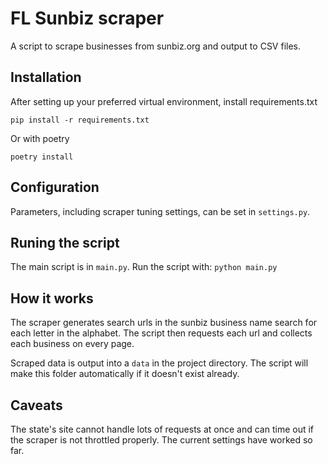 # FL Sunbiz scraper
A script to scrape businesses from sunbiz.org and output to CSV files.


## Installation
After setting up your preferred virtual environment, install requirements.txt
```
pip install -r requirements.txt
```

Or with poetry
```
poetry install
```

## Configuration
Parameters, including scraper tuning settings, can be set in `settings.py`.


## Runing the script
The main script is in `main.py`. Run the script with:
`python main.py`

## How it works
The scraper generates search urls in the sunbiz business name search for each letter in the alphabet. The script then requests each url and collects each business on every page.

Scraped data is output into a `data` in the project directory. The script will make this folder automatically if it doesn't exist already.

## Caveats
The state's site cannot handle lots of requests at once and can time out if the scraper is not throttled properly. The current settings have worked so far.